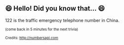 ## 😄 Hello! Did you know that... 😄
122 is the traffic emergency telephone number in China.

<sup>(come back in 5 minutes for the next trivia)</sup>


<sup>Credits: http://numbersapi.com</sup>
